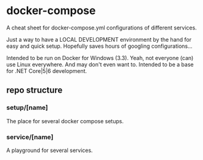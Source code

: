 # docker-compose

A cheat sheet for docker-compose.yml configurations of different services.

Just a way to have a LOCAL DEVELOPMENT environment by the hand for easy and quick setup. Hopefully saves hours of googling configurations...

Intended to be run on Docker for Windows (3.3). Yeah, not everyone (can) use Linux everywhere. And may don't even want to.
Intended to be a base for .NET Core|5|6 development.

## repo structure

### setup/[name]

The place for several docker compose setups. 

### service/[name]

A playground for several services.
